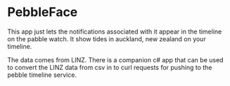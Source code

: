 # PebbleFace

This app just lets the notifications associated with it appear in the timeline
on the pabble watch. It show tides in auckland, new zealand on your timeline.

The data comes from LINZ. There is a companion c# app that can be used to convert the LINZ data from csv in to curl requests for pushing to the pebble timeline service.
